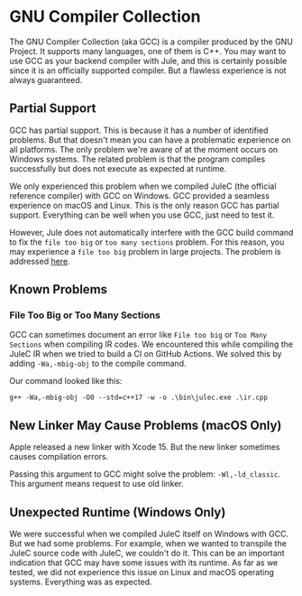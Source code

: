 # GNU Compiler Collection

The GNU Compiler Collection (aka GCC) is a compiler produced by the GNU Project. It supports many languages, one of them is C++. You may want to use GCC as your backend compiler with Jule, and this is certainly possible since it is an officially supported compiler. But a flawless experience is not always guaranteed.

## Partial Support

GCC has partial support. This is because it has a number of identified problems. But that doesn't mean you can have a problematic experience on all platforms. The only problem we're aware of at the moment occurs on Windows systems. The related problem is that the program compiles successfully but does not execute as expected at runtime.

We only experienced this problem when we compiled JuleC (the official reference compiler) with GCC on Windows. GCC provided a seamless experience on macOS and Linux. This is the only reason GCC has partial support. Everything can be well when you use GCC, just need to test it.

However, Jule does not automatically interfere with the GCC build command to fix the `file too big` or `too many sections` problem. For this reason, you may experience a `file too big` problem in large projects. The problem is addressed [here](#file-too-big-or-too-many-sections).

## Known Problems

### File Too Big or Too Many Sections

GCC can sometimes document an error like `File too big` or `Too Many Sections` when compiling IR codes. We encountered this while compiling the JuleC IR when we tried to build a CI on GitHub Actions. We solved this by adding `-Wa,-mbig-obj` to the compile command.

Our command looked like this:
```
g++ -Wa,-mbig-obj -O0 --std=c++17 -w -o .\bin\julec.exe .\ir.cpp
```

## New Linker May Cause Problems (macOS Only)

Apple released a new linker with Xcode 15. But the new linker sometimes causes compilation errors.

Passing this argument to GCC might solve the problem: `-Wl,-ld_classic`. This argument means request to use old linker.

## Unexpected Runtime (Windows Only)

We were successful when we compiled JuleC itself on Windows with GCC. But we had some problems. For example, when we wanted to transpile the JuleC source code with JuleC, we couldn't do it. This can be an important indication that GCC may have some issues with its runtime. As far as we tested, we did not experience this issue on Linux and macOS operating systems. Everything was as expected.
